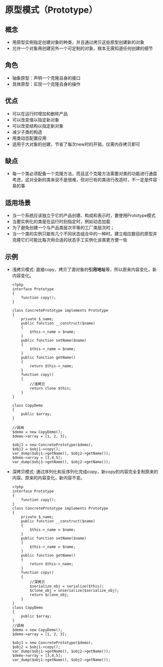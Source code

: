 # 原型模式（Prototype）

## 概念
- 用原型实例指定创建对象的种类，并且通过拷贝这些原型创建新的对象
- 允许一个对象再创建另外一个可定制的对象，根本无需知道任何创建的细节

## 角色 
- 抽象原型：声明一个克隆自身的接口
- 具体原型：实现一个克隆自身的操作

## 优点
- 可以在运行时增加和删除产品
- 可以改变值以指定新对象
- 可以改变结构以指定新对象
- 减少子类的构造
- 用类动态配置应用
- 适用于大对象的创建，节省了每次new时的开销，仅需内存拷贝即可

## 缺点
- 每一个类必须配备一个克隆方法，而且这个克隆方法需要对类的功能进行通盘考虑，这对全新的类来说不是很难，但对已有的类进行改造时，不一定是件容易的事

## 适用场景
- 当一个系统应该独立于它的产品创建、构成和表示时，要使用Prototype模式
- 当要实例化的类是在运行时刻指定时，例如动态加载
- 为了避免创建一个与产品类层次平等的工厂类层次时；
- 当一个类的实例只能有几个不同状态组合中的一种时。建立相应数目的原型并克隆它们可能比每次用合适的状态手工实例化该类更方便一些

## 示例
- 浅拷贝模式: 直接copy，拷贝了源对象的**引用地址**等，所以原来内容变化，新内容变化。
      
      <?php
      interface Prototype
      {
          function copy();
      }

      class ConcretePrototype implements Prototype
      {
          private $_name;
          public function __construct($name)
          {
              $this->_name = $name;
          }
          public function setName($name)
          {
              $this->_name = $name;
          }
          public function getName()
          {
              return $this->_name;
          }
          function copy()
          {
              //浅拷贝
              return clone $this;
          }
      }

      class CopyDemo
      {
          public $array;
      }

      //调用
      $demo = new CopyDemo();
      $demo->array = [1, 2, 3];

      $obj1 = new ConcretePrototype($demo);
      $obj2 = $obj1->copy();
      var_dump($obj1->getName(), $obj2->getName());
      $demo->array = [3,4,5];
      var_dump($obj1->getName(), $obj2->getName());

- 深拷贝模式: 通过序列化和反序列化完成copy，新copy的内容完全复制原来的内容。原来的内容变化，新内容不变。
      
      <?php
      interface Prototype
      {
          function copy();
      }
      class ConcretePrototype implements Prototype
      {
          private $_name;
          public function __construct($name)
          {
              $this->_name = $name;
          }
          public function setName($name)
          {
              $this->_name = $name;
          }
          public function getName()
          {
              return $this->_name;
          }
          function copy()
          {
              //深拷贝
              $serialize_obj = serialize($this);
              $clone_obj = unserialize($serialize_obj);
              return $clone_obj;
          }
      }
      class CopyDemo
      {
          public $array;
      }
      //调用
      $demo = new CopyDemo();
      $demo->array = [1, 2, 3];

      $obj1 = new ConcretePrototype($demo);
      $obj2 = $obj1->copy();
      var_dump($obj1->getName(), $obj2->getName());
      $demo->array = [3,4,5];
      var_dump($obj1->getName(), $obj2->getName());